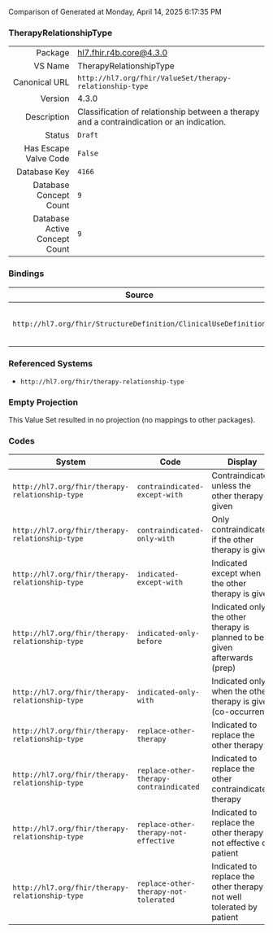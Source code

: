 Comparison of 
Generated at Monday, April 14, 2025 6:17:35 PM

### TherapyRelationshipType

|      |     |
| ---: | --- |
| Package | hl7.fhir.r4b.core@4.3.0 |
| VS Name | TherapyRelationshipType |
| Canonical URL | `http://hl7.org/fhir/ValueSet/therapy-relationship-type` |
| Version | 4.3.0 |
| Description | Classification of relationship between a therapy and a contraindication or an indication. |
| Status | `Draft` |
| Has Escape Valve Code | `False` |
| Database Key | `4166` |
| Database Concept Count | `9` |
| Database Active Concept Count | `9` |
### Bindings

| Source | Element | Binding | Strength | Element Short |
| ------ | ------- | ------- | -------- | ------------- |
| `http://hl7.org/fhir/StructureDefinition/ClinicalUseDefinition` | `ClinicalUseDefinition.contraindication.otherTherapy.relationshipType` | `http://hl7.org/fhir/ValueSet/therapy-relationship-type` | `Preferred` | The type of relationship between the product indication/contraindication and another therapy |

### Referenced Systems

* `http://hl7.org/fhir/therapy-relationship-type`
### Empty Projection

This Value Set resulted in no projection (no mappings to other packages).

### Codes

| System | Code | Display |
| ------ | ---- | ------- |
| `http://hl7.org/fhir/therapy-relationship-type` | `contraindicated-except-with` | Contraindicated unless the other therapy is given |
| `http://hl7.org/fhir/therapy-relationship-type` | `contraindicated-only-with` | Only contraindicated if the other therapy is given |
| `http://hl7.org/fhir/therapy-relationship-type` | `indicated-except-with` | Indicated except when the other therapy is given |
| `http://hl7.org/fhir/therapy-relationship-type` | `indicated-only-before` | Indicated only if the other therapy is planned to be given afterwards (prep) |
| `http://hl7.org/fhir/therapy-relationship-type` | `indicated-only-with` | Indicated only when the other therapy is given (co-occurrent) |
| `http://hl7.org/fhir/therapy-relationship-type` | `replace-other-therapy` | Indicated to replace the other therapy |
| `http://hl7.org/fhir/therapy-relationship-type` | `replace-other-therapy-contraindicated` | Indicated to replace the other contraindicated therapy |
| `http://hl7.org/fhir/therapy-relationship-type` | `replace-other-therapy-not-effective` | Indicated to replace the other therapy not effective on patient |
| `http://hl7.org/fhir/therapy-relationship-type` | `replace-other-therapy-not-tolerated` | Indicated to replace the other therapy not well tolerated by patient |
